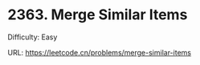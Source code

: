 # 2363. Merge Similar Items

Difficulty: Easy

URL: https://leetcode.cn/problems/merge-similar-items

